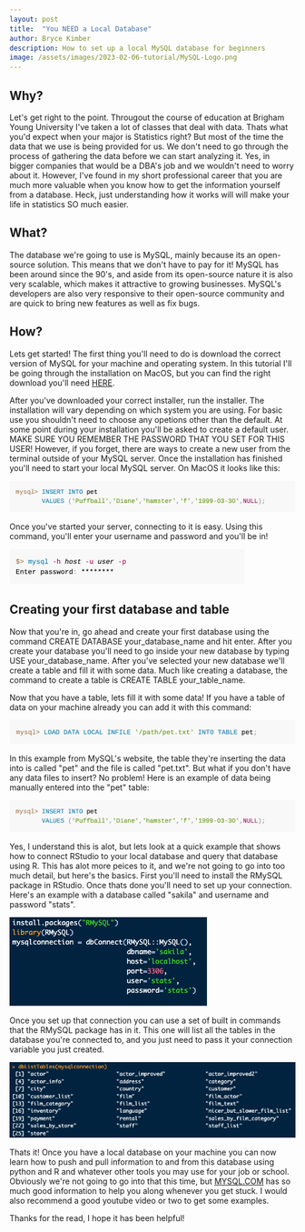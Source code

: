 ```yaml
---
layout: post
title:  "You NEED a Local Database"
author: Bryce Kimber
description: How to set up a local MySQL database for beginners
image: /assets/images/2023-02-06-tutorial/MySQL-Logo.png
---
```


## Why?
Let's get right to the point.
Througout the course of education at Brigham Young University I've taken a lot of classes that deal with data. Thats what you'd expect when your major is Statistics right? But most of the time the data that we use is being provided for us. We don't need to go through the process of gathering the data before we can start analyzing it. Yes, in bigger companies that would be a DBA's job and we wouldn't need to worry about it. However, I've found in my short professional career that you are much more valuable when you know how to get the information yourself from a database. Heck, just understanding how it works will will make your life in statistics SO much easier.

## What?

The database we're going to use is MySQL, mainly because its an open-source solution. This means that we don't have to pay for it! MySQL has been around since the 90's, and aside from its open-source nature it is also very scalable, which makes it attractive to growing businesses. MySQL's developers are also very responsive to their open-source community and are quick to bring new features as well as fix bugs.

## How?

Lets get started! The first thing you'll need to do is download the correct version of MySQL for your machine and operating system. In this tutorial I'll be going through the installation on MacOS, but you can find the right download you'll need [HERE](https://dev.mysql.com/doc/refman/5.7/en/installing.html).

After you've downloaded your correct installer, run the installer. The installation will vary depending on which system you are using. For basic use you shouldn't need to choose any opetions other than the default. At some point during your installation you'll be asked to create a default user. MAKE SURE YOU REMEMBER THE PASSWORD THAT YOU SET FOR THIS USER! However, if you forget, there are ways to create a new user from the terminal outside of your MySQL server. Once the installation has finished you'll need to start your local MySQL server. On MacOS it looks like this:

![Figure](https://raw.githubusercontent.com/bkimber99/my386blog/main/assets/images/2023-02-06-tutorial/manual_load.png)

Once you've started your server, connecting to it is easy. Using this command, you'll enter your username and password and you'll be in!

![Figure](https://raw.githubusercontent.com/bkimber99/my386blog/main/assets/images/2023-02-06-tutorial/login_screenshot.png)

## Creating your first database and table
Now that you're in, go ahead and create your first database using the command CREATE DATABASE your_database_name and hit enter. After you create your database you'll need to go inside your new database by typing USE your_database_name. After you've selected your new database we'll create a table and fill it with some data. Much like creating a database, the command to create a table is CREATE TABLE your_table_name.

Now that you have a table, lets fill it with some data! If you have a table of data on your machine already you can add it with this command:

![Figure](https://raw.githubusercontent.com/bkimber99/my386blog/main/assets/images/2023-02-06-tutorial/load_data.png)

In this example from MySQL's website, the table they're inserting the data into is called "pet" and the file is called "pet.txt". But what if you don't have any data files to insert? No problem! Here is an example of data being manually entered into the "pet" table:

![Figure](https://raw.githubusercontent.com/bkimber99/my386blog/main/assets/images/2023-02-06-tutorial/manual_load.png)

Yes, I understand this is alot, but lets look at a quick example that shows how to connect RStudio to your local database and query that database using R. This has alot more peices to it, and we're not going to go into too much detail, but here's the basics. First you'll need to install the RMySQL package in RStudio. Once thats done you'll need to set up your connection. Here's an example with a database called "sakila" and username and password "stats".

![Figure](https://raw.githubusercontent.com/bkimber99/my386blog/main/assets/images/2023-02-06-tutorial/connection.png)

Once you set up that connection you can use a set of built in commands that the RMySQL package has in it. This one will list all the tables in the database you're connected to, and you just need to pass it your connection variable you just created.

![Figure](https://raw.githubusercontent.com/bkimber99/my386blog/main/assets/images/2023-02-06-tutorial/r_command.png)

Thats it! Once you have a local database on your machine you can now learn how to push and pull information to and from this database using python and R and whatever other tools you may use for your job or school. Obviously we're not going to go into that this time, but [MYSQL.COM](https://dev.mysql.com/doc/) has so much good information to help you along whenever you get stuck. I would also recommend a good youtube video or two to get some examples.

Thanks for the read, I hope it has been helpful!